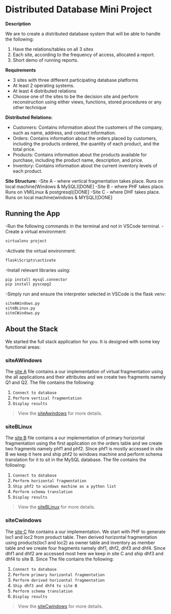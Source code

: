 # Distributed Database Mini Project

**Description**

We are to create a distributed database system that will be able to handle the following:
1) Have the relations/tables on all 3 sites
2) Each site, according to the frequency of access, allocated a report.
3) Short demo of running reports. 


**Requirements**

- 3 sites with three different participating database platforms
- At least 2 operating systems.
- At least 4 distributed relations
- Choose one of the sites to be the decision site and perform reconstruction using either views, functions, stored procedures or any other technique

**Distributed Relations:**
- Customers: Contains information about the customers of the company, such as name, address, and contact information.
- Orders: Contains information about the orders placed by customers, including the products ordered, the quantity of each product, and the total price.
- Products: Contains information about the products available for purchase, including the product name, description, and price.
- Inventory: Contains information about the current inventory levels of each product.

**Site Structure:**
-Site A - where vertical fragmentation takes place. Runs on local machine(Windows & MySQL)[DONE]
-Site B - where PHF takes place. Runs on VM(Linux & postgresql)[DONE]
-Site C - where DHF takes place. Runs on local machine(windows & MYSQL)[DONE]

## Running the App
-Run the following commands in the terminal and not in VSCode terminal.
-Create a virtual environment:
```bash
virtualenv project
```
-Activate the virtual environment:
```bash
flask\Scripts\activate
```
-Install relevant libraries using:
```bash
pip install mysql.connector
pip install pyscopg2
```
-Simply run and ensure the interpreter selected in VSCode is the flask venv:
```bash
siteAWindows.py
siteBLinux.py
siteCWindows.py
```

## About the Stack

We started the full stack application for you. It is designed with some key functional areas:

### siteAWindows

The [site A](./siteAwindows.py) file contains a our implementation of virtual fragmentation using the all applications and their attributes and we create two fragments namely Q1 and Q2. The file contains the following:
1. `Connect to database`
2. `Perform vertical fragmentation`
3. `Display results`

> View the [siteAwindows](./siteAwindows.py) for more details.

### siteBLinux

The [site B](./siteBlinux.py) file contains a our implementation of primary horizontal fragmentation using the first application on the orders table and we create two fragments namely phf1 and phf2. SInce phf1 is mostly accessed in site B we keep it here and ship phf2 to windows machine and perform schema translation for it to sit in the MySQL database. The file contains the following:
1. `Connect to database`
2. `Perform horizontal fragmentation`
3. `Ship phf2 to windows machine as a python list`
4. `Perform schema translation`
5. `Display results`

> View the [siteBLinux](./siteBlinux.py) for more details.

### siteCwindows

The [site C](./siteCwindows.py) file contains a our implementation. We start with PHF to generate loc1 and loc2 from product table. Then derived horizontal fragmentation using products(loc1 and loc2) as owner table and inventory as member table and we create four fragments namely dhf1, dhf2, dhf3 and dhf4. Since dhf1 and dhf2 are accessed most here we keep in site C and ship dhf3 and dhf4 to site B. Since The file contains the following:
1. `Connect to database`
2. `Perform primary horizontal fragmentation`
3. `Perform derived horizontal fragmentation`
4. `Ship dhf3 and dhf4 to site B`
5. `Perform schema translation`
6. `Display results`

> View the [siteCwindows](./siteCwindows.py) for more details.

